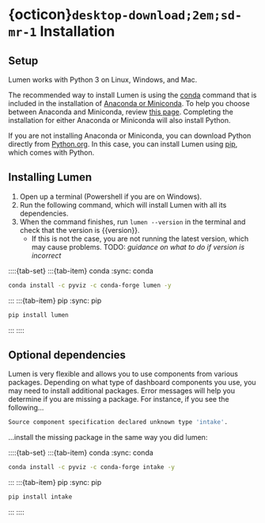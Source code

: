 # {octicon}`desktop-download;2em;sd-mr-1` Installation

## Setup
Lumen works with Python 3 on Linux, Windows, and Mac.

The recommended way to install Lumen is using the [conda](https://docs.conda.io/projects/conda/en/latest/index.html) command that is included in the installation of [Anaconda or Miniconda](https://conda.io/projects/conda/en/latest/user-guide/install/index.html). To help you choose between Anaconda and Miniconda, review [this page](https://docs.conda.io/projects/conda/en/latest/user-guide/install/download.html#anaconda-or-miniconda). Completing the installation for either Anaconda or Miniconda will also install Python.

If you are not installing Anaconda or Miniconda, you can download Python directly from [Python.org](https://www.python.org/downloads/). In this case, you can install Lumen using [pip](https://pip.pypa.io/en/stable/), which comes with Python.

## Installing Lumen
1. Open up a terminal (Powershell if you are on Windows).
2. Run the following command, which will install Lumen with all its dependencies.
3. When the command finishes, run `lumen --version` in the terminal and check that the version is {{version}}.
    - If this is not the case, you are not running the latest version, which may cause problems. TODO: *guidance on what to do if version is incorrect*

::::{tab-set}
:::{tab-item} conda
:sync: conda

``` bash
conda install -c pyviz -c conda-forge lumen -y
```

:::
:::{tab-item} pip
:sync: pip

``` bash
pip install lumen
```
:::
::::


## Optional dependencies

Lumen is very flexible and allows you to use components from various packages. Depending on what type of dashboard components you use, you may need to install additional packages. Error messages will help you determine if you are missing a package. For instance, if you see the following...
``` bash
Source component specification declared unknown type 'intake'.
```

...install the missing package in the same way you did lumen:

::::{tab-set}
:::{tab-item} conda
:sync: conda

``` bash
conda install -c pyviz -c conda-forge intake -y
```

:::
:::{tab-item} pip
:sync: pip

``` bash
pip install intake
```
:::
::::
